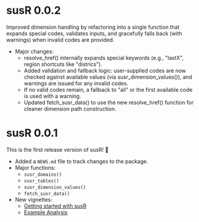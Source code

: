 # susR 0.0.2

Improved dimension handling by refactoring into a single function that expands special codes, validates inputs, and gracefully falls back (with warnings) when invalid codes are provided.

- Major changes:
    - resolve_href() internally expands special keywords (e.g., "lastX", region shortcuts like "districs").
    - Added validation and fallback logic: user-supplied codes are now checked against available values (via susr_dimension_values()), and warnings are issued for any invalid codes.
    - If no valid codes remain, a fallback to "all" or the first available code is used with a warning.
    - Updated fetch_susr_data() to use the new resolve_href() function for cleaner dimension path construction.
    
# susR 0.0.1

This is the first release version of susR! 🎉

- Added a `NEWS.md` file to track changes to the package.
- Major functions:
    - `susr_domains()`
    - `susr_tables()`
    - `susr_dimension_values()`
    - `fetch_susr_data()`
- New vignettes:
    - [Getting started with susR](https://arnold-kakas.github.io/susR/articles/getting_started.html)
    - [Example Analysis](https://arnold-kakas.github.io/susR/articles/example_analysis.html)

